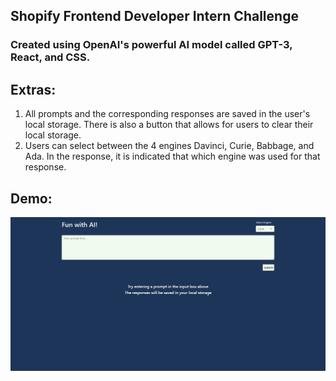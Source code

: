 ## Shopify Frontend Developer Intern Challenge

### Created using OpenAI's powerful AI model called GPT-3, React, and CSS.

## Extras:
1. All prompts and the corresponding responses are saved in the user's local storage. There is also a button that allows for users to clear their local storage.
2. Users can select between the 4 engines Davinci, Curie, Babbage, and Ada. In the response, it is indicated that which engine was used for that response.

## Demo: 

![demo](https://github.com/MehrdadQ/shopify_frontend_challenge/blob/main/msedge_TIReEj7k2K.gif)

